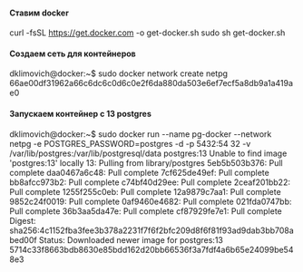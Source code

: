 #### Ставим docker
curl -fsSL https://get.docker.com -o get-docker.sh
sudo sh get-docker.sh
#### Создаем сеть для контейнеров
dklimovich@docker:~$ sudo docker network create netpg
66ae00df31962a66c6dc6c0d6c0e2f6da880da503e6ef7ecf5a8db9a1a419ae0
#### Запускаем контейнер с 13 postgres
dklimovich@docker:~$ sudo docker run --name pg-docker --network netpg -e POSTGRES_PASSWORD=postgres -d -p 5432:54
32 -v /var/lib/postgres:/var/lib/postgresql/data postgres:13
Unable to find image 'postgres:13' locally
13: Pulling from library/postgres
5eb5b503b376: Pull complete 
daa0467a6c48: Pull complete 
7cf625de49ef: Pull complete 
bb8afcc973b2: Pull complete 
c74bf40d29ee: Pull complete 
2ceaf201bb22: Pull complete 
1255f255c0eb: Pull complete 
12a9879c7aa1: Pull complete 
9852c24f0019: Pull complete 
0af9460e4682: Pull complete 
021fda0747bb: Pull complete 
36b3aa5da47e: Pull complete 
cf87929fe7e1: Pull complete 
Digest: sha256:4c1152fba3fee3b378a2231f7f6f2bfc209d8f6f81f93ad9dab3bb708abed00f
Status: Downloaded newer image for postgres:13
5714c33f8663bdb8630e85bdd162d20bb66536f3a7fdf4a6b65e24099be548e3
